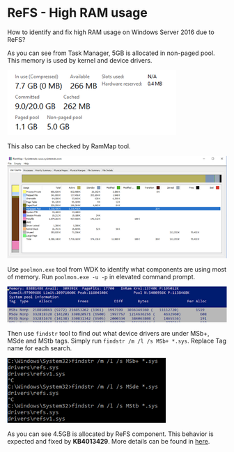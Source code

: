 # ReFS - High RAM usage

How to identify and fix high RAM usage on Windows Server 2016 due to ReFS?

As you can see from Task Manager, 5GB is allocated in non-paged pool. This memory is used by kernel and device drivers.

![screen1](screen1.png)

This also can be checked by RamMap tool.

![screen2](screen2.png)

Use `poolmon.exe` tool from WDK to identify what components are using most of memory. Run `poolmon.exe -u -p` in elevated command prompt.

![screen3](screen3.png)

Then use `findstr` tool to find out what device drivers are under MSb+, MSde and MStb tags. Simply run `findstr /m /l /s MSb+ *.sys`. Replace Tag name for each search.

![screen4](screen4.png)

As you can see 4.5GB is allocated by ReFS component. This behavior is expected and fixed by **KB4013429**. More details can be found in [here](https://support.microsoft.com/en-us/help/4016173/fix-heavy-memory-usage-in-refs-on-windows-server-2016-and-windows-10).